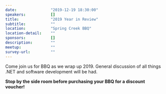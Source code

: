 ```yaml
---
date:               "2019-12-19 18:30:00"
speakers:           []
title:              "2019 Year in Review"
subtitle:           ""
location:           "Spring Creek BBQ"
location-detail:    ""
sponsors:           []
description:        ""
meetup:             ""
survey-url:         ""
---
```


Come join us for BBQ as we wrap up 2019. General discussion of all things .NET and software development will be had.

**Stop by the side room before purchasing your BBQ for a discount voucher!**